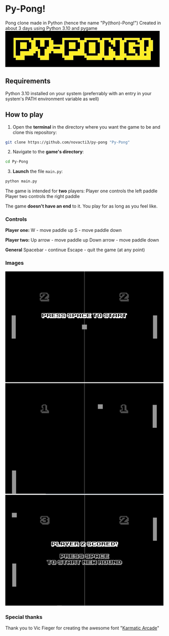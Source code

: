 # Py-Pong!
Pong clone made in Python (hence the name "Py(thon)-Pong!")
Created in about 3 days using Python 3.10 and pygame
<img src="res/imgs/titlecard.jpg">

## Requirements
Python 3.10 installed on your system
(preferrably with an entry in your system's PATH environment variable as well)


## How to play
1. Open the **terminal** in the directory where you want the game to be and clone this repository:
```bash
git clone https://github.com/novacti3/py-pong "Py-Pong"
```
2. Navigate to the **game's directory**:
```bash
cd Py-Pong
```
3. **Launch** the file `main.py`:
```bash
python main.py
```

The game is intended for **two** players:
Player one controls the left paddle
Player two controls the right paddle

The game **doesn't have an end** to it. You play for as long as you feel like.

### Controls
**Player one:**
W - move paddle up
S - move paddle down

**Player two:**
Up arrow - move paddle up
Down arrow - move paddle down

**General**
Spacebar - continue
Escape - quit the game (at any point)


### Images
<img src="res/imgs/round_start.jpg" width="500" height="350">
<img src="res/imgs/round_progress.jpg" width="500" height="350">
<img src="res/imgs/round_end.jpg" width="500" height="350">


### Special thanks
Thank you to Vic Fieger for creating the awesome font "<a href="https://www.1001freefonts.com/karmatic-arcade.font">Karmatic Arcade</a>"